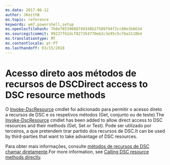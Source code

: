 ```yaml
---
ms.date: 2017-06-12
author: JKeithB
ms.topic: reference
keywords: wmf,powershell,setup
ms.openlocfilehash: 7b8e78539088749348b27509f94f2cc80e3b6634
ms.sourcegitcommit: 99227f62dcf827354770eb2c3e95c5cf6a3118b4
ms.translationtype: MT
ms.contentlocale: pt-PT
ms.lasthandoff: 03/15/2018
---
```

# <a name="direct-access-to-dsc-resource-methods"></a><span data-ttu-id="6bca2-102">Acesso direto aos métodos de recursos de DSC</span><span class="sxs-lookup"><span data-stu-id="6bca2-102">Direct access to DSC resource methods</span></span>


<span data-ttu-id="6bca2-103">O [Invoke-DscResource](https://technet.microsoft.com/library/mt517869.aspx) cmdlet foi adicionado para permitir o acesso direto a recursos de DSC e os respetivos métodos (Get, conjunto ou de teste).</span><span class="sxs-lookup"><span data-stu-id="6bca2-103">The [Invoke-DscResource](https://technet.microsoft.com/library/mt517869.aspx) cmdlet has been added to allow direct access to DSC resources and their methods (Get, Set or Test).</span></span> <span data-ttu-id="6bca2-104">Pode ser utilizado por terceiros, a que pretendem tirar partido dos recursos de DSC.</span><span class="sxs-lookup"><span data-stu-id="6bca2-104">It can be used by third-parties that want to take advantage of DSC resources.</span></span>

<span data-ttu-id="6bca2-105">Para obter mais informações, consulte [métodos de recursos de DSC chamar diretamente](https://msdn.microsoft.com/powershell/dsc/directcallresource).</span><span class="sxs-lookup"><span data-stu-id="6bca2-105">For more information, see [Calling DSC resource methods directly](https://msdn.microsoft.com/powershell/dsc/directcallresource).</span></span>

